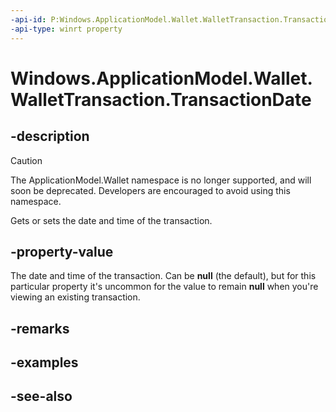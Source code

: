 ```yaml
---
-api-id: P:Windows.ApplicationModel.Wallet.WalletTransaction.TransactionDate
-api-type: winrt property
---
```


<!-- Property syntax
public Windows.Foundation.IReference<Windows.Foundation.DateTime> TransactionDate { get;  set; }
-->

# Windows.ApplicationModel.Wallet.WalletTransaction.TransactionDate

## -description
> [!CAUTION]
> The ApplicationModel.Wallet namespace is no longer supported, and will soon be deprecated. Developers are encouraged to avoid using this namespace.

Gets or sets the date and time of the transaction.

## -property-value
The date and time of the transaction. Can be **null** (the default), but for this particular property it's uncommon for the value to remain **null** when you're viewing an existing transaction.

## -remarks

## -examples

## -see-also
